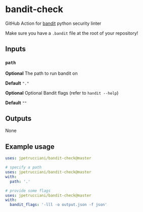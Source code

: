 # bandit-check
GitHub Action for [bandit](https://github.com/PyCQA/bandit) python security linter

Make sure you have a `.bandit` file at the root of your repository!

## Inputs

### `path`

**Optional** The path to run bandit on

**Default** `"."`

**Optional** Optional Bandit flags (refer to `handit --help`)

**Default** `""`

## Outputs

None

## Example usage

```yaml
uses: jpetrucciani/bandit-check@master

# specify a path
uses: jpetrucciani/bandit-check@master
with:
  path: '.'

# provide some flags
uses: jpetrucciani/bandit-check@master
with:
  bandit_flags: '-lll -o output.json -f json'
```
